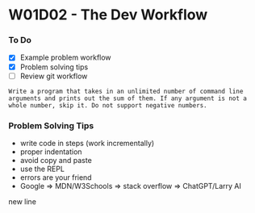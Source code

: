 # W01D02 - The Dev Workflow

### To Do
- [x] Example problem workflow
- [x] Problem solving tips
- [ ] Review git workflow

```
Write a program that takes in an unlimited number of command line arguments and prints out the sum of them. If any argument is not a whole number, skip it. Do not support negative numbers.
```

### Problem Solving Tips
* write code in steps (work incrementally)
* proper indentation
* avoid copy and paste
* use the REPL
* errors are your friend
* Google => MDN/W3Schools => stack overflow => ChatGPT/Larry AI

new line





















